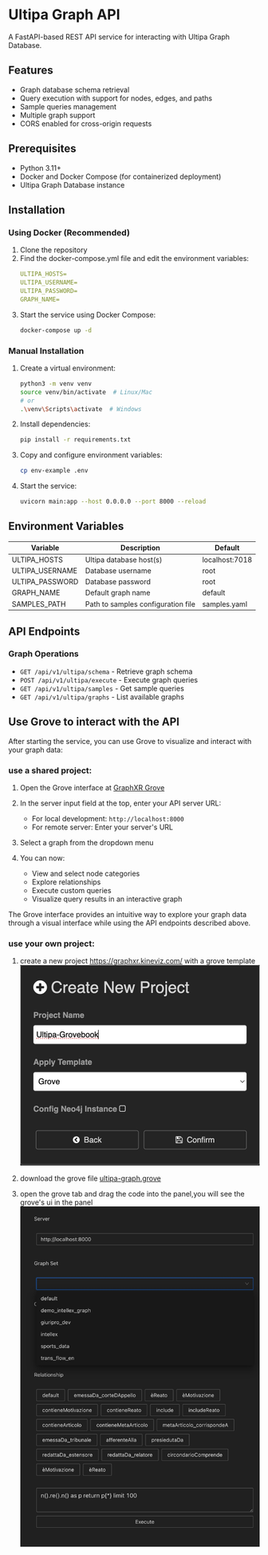 # Ultipa Graph API

A FastAPI-based REST API service for interacting with Ultipa Graph Database.

## Features

- Graph database schema retrieval
- Query execution with support for nodes, edges, and paths
- Sample queries management
- Multiple graph support
- CORS enabled for cross-origin requests

## Prerequisites

- Python 3.11+
- Docker and Docker Compose (for containerized deployment)
- Ultipa Graph Database instance

## Installation

### Using Docker (Recommended)

1. Clone the repository
2. Find the docker-compose.yml file and edit the environment variables:
   ```yaml
   ULTIPA_HOSTS=
   ULTIPA_USERNAME=
   ULTIPA_PASSWORD=
   GRAPH_NAME=
   ```
3. Start the service using Docker Compose:
   ```bash
   docker-compose up -d
   ```

### Manual Installation

1. Create a virtual environment:
   ```bash
   python3 -m venv venv
   source venv/bin/activate  # Linux/Mac
   # or
   .\venv\Scripts\activate  # Windows
   ```

2. Install dependencies:
   ```bash
   pip install -r requirements.txt
   ```

3. Copy and configure environment variables:
   ```bash
   cp env-example .env
   ```

4. Start the service:
   ```bash
   uvicorn main:app --host 0.0.0.0 --port 8000 --reload
   ```

## Environment Variables

| Variable | Description | Default |
|----------|-------------|---------|
| ULTIPA_HOSTS | Ultipa database host(s) | localhost:7018 |
| ULTIPA_USERNAME | Database username | root |
| ULTIPA_PASSWORD | Database password | root |
| GRAPH_NAME | Default graph name | default |
| SAMPLES_PATH | Path to samples configuration file | samples.yaml |

## API Endpoints

### Graph Operations

- `GET /api/v1/ultipa/schema` - Retrieve graph schema
- `POST /api/v1/ultipa/execute` - Execute graph queries
- `GET /api/v1/ultipa/samples` - Get sample queries
- `GET /api/v1/ultipa/graphs` - List available graphs

## Use Grove to interact with the API

After starting the service, you can use Grove to visualize and interact with your graph data:

### use a shared project:

1. Open the Grove interface at [GraphXR Grove](https://graphxr.kineviz.com/share/67595c55bcdae6c322c58738/Grove?userID=5c020fe520f1ed00216552c3&groveProjectId=67595c55bcdae6c322c58738&groveFileKey=ultipa-graph&groveVersion=0&groveFullscreen=true&groveReadonly=true&groveBlockMode=hide)

2. In the server input field at the top, enter your API server URL:
   - For local development: `http://localhost:8000`
   - For remote server: Enter your server's URL

3. Select a graph from the dropdown menu

4. You can now:
   - View and select node categories
   - Explore relationships
   - Execute custom queries
   - Visualize query results in an interactive graph

The Grove interface provides an intuitive way to explore your graph data through a visual interface while using the API endpoints described above.

### use your own project:

1. create a new project https://graphxr.kineviz.com/  with a grove template
![Create Project](https://raw.githubusercontent.com/izhanghongbo/ultipa-graphxr-api/refs/heads/main/images/project-new.jpg)

2. download the grove file [ultipa-graph.grove](https://raw.githubusercontent.com/izhanghongbo/ultipa-graphxr-api/main/ultipa-graph.grove)
3. open the grove tab and drag the code into the panel,you will see the grove's ui in the panel
![Grove](https://raw.githubusercontent.com/izhanghongbo/ultipa-graphxr-api/main/images/grove.jpg)

